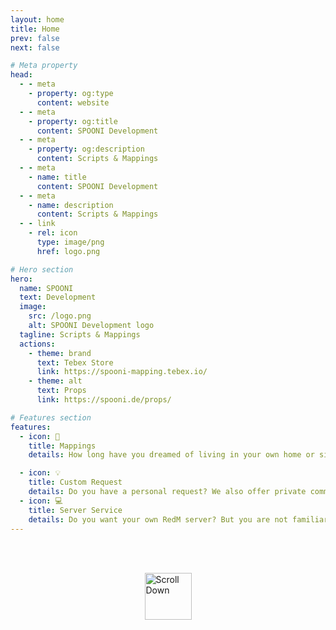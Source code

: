 ```yaml
---
layout: home
title: Home
prev: false
next: false

# Meta property
head:
  - - meta
    - property: og:type
      content: website
  - - meta
    - property: og:title
      content: SPOONI Development
  - - meta
    - property: og:description
      content: Scripts & Mappings
  - - meta
    - name: title
      content: SPOONI Development
  - - meta
    - name: description
      content: Scripts & Mappings
  - - link
    - rel: icon
      type: image/png
      href: logo.png

# Hero section
hero:
  name: SPOONI
  text: Development
  image:
    src: /logo.png
    alt: SPOONI Development logo
  tagline: Scripts & Mappings
  actions:
    - theme: brand
      text: Tebex Store
      link: https://spooni-mapping.tebex.io/
    - theme: alt
      text: Props
      link: https://spooni.de/props/

# Features section
features:
  - icon: 🗿
    title: Mappings
    details: How long have you dreamed of living in your own home or simply benefiting from the city's most important properties? With great attention to detail and authenticity, we offer excellent mappings. Our goal is to give you a new perspective on your favorite places and integrate them seamlessly into your roleplay.

  - icon: 💡
    title: Custom Request
    details: Do you have a personal request? We also offer private commissions. Whether it's a script, mapping or placeable props - anything is possible. With specific ideas from you and our understanding of authenticity and good role-playing, we can help you fulfill your wish and put a smile on your face.
  - icon: 💻
    title: Server Service 
    details: Do you want your own RedM server? But you are not familiar with the technology or have problems setting it up? No problem! Get in touch with us on our Discord. Our expert developers can help you with everything from advice to setting up and troubleshooting your server.
---
```


<style>
  html {
    scroll-behavior: smooth;
  }
  .center-arrow {
    display: flex;
    justify-content: center;
    margin-top: 2rem;
  }
</style>


<br>

<div class="center-arrow">
  <a href="#sponsors" style="text-decoration: none;">
    <img src="/arrow.png" alt="Scroll Down" style="width: 75px; height: 75px;" />
  </a>
</div>

<script setup>
import {
  VPTeamPage,
  VPTeamPageTitle,
  VPTeamMembers,
  VPTeamPageSection
} from 'vitepress/theme'

const sponsors = [
    {
        avatar: 'https://cdn.discordapp.com/icons/1262666167089369119/705dbb0c48c53ddd8c824649b6d0a662.webp?size=128',
        name: 'Babylon 1819',
        title: 'RDR2 Roleplay Server',
        links: [
            { icon: 'discord', link: 'https://discord.gg/UKDZ5euhd5' },
        ]
    },
    {
        avatar: 'https://cdn.discordapp.com/icons/1052829950119530547/73dbc607b1932d82bb654668938ff6cd.webp?size=128',
        name: 'Last Hope RP',
        title: 'RDR2 Roleplay Server',
        links: [
            { icon: 'discord', link: 'https://discord.gg/7n3wf96RpZ' },
        ]
    },
    {
        avatar: 'https://cdn.discordapp.com/icons/1153427642297614398/a_deec25fe81c88ac8d5cd8e58539da396.webp?size=96',
        name: 'American Dreams',
        title: 'RDR2 Roleplay Server',
        links: [
            { icon: 'discord', link: 'https://discord.gg/eck4zVn3Zm' },
        ]
    },
]

</script>

<VPTeamPage id="sponsors">
  <VPTeamPageTitle>
    <template #title>Our Sponsors</template>
    <template #lead></template>
  </VPTeamPageTitle>

<VPTeamPageSection>
    <template #lead></template>
    <template #members>
     <VPTeamMembers size="medium" :members="sponsors" />
    </template>
</VPTeamPageSection>
</VPTeamPage>
